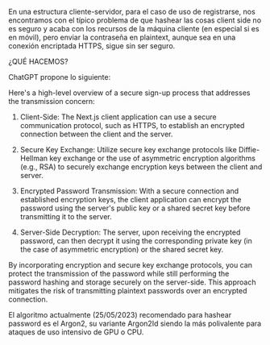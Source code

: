 
En una estructura cliente-servidor, para el caso de uso de registrarse, nos encontramos con el típico problema de que hashear las cosas client side no es seguro y acaba con los recursos de la máquina cliente (en especial si es en móvil), pero enviar la contraseña en plaintext, aunque sea en una conexión encriptada HTTPS, sigue sin ser seguro.

¿QUÉ HACEMOS?

ChatGPT propone lo siguiente:

Here's a high-level overview of a secure sign-up process that addresses the transmission concern:

1.  Client-Side: The Next.js client application can use a secure communication protocol, such as HTTPS, to establish an encrypted connection between the client and the server.
    
2.  Secure Key Exchange: Utilize secure key exchange protocols like Diffie-Hellman key exchange or the use of asymmetric encryption algorithms (e.g., RSA) to securely exchange encryption keys between the client and server.
    
3.  Encrypted Password Transmission: With a secure connection and established encryption keys, the client application can encrypt the password using the server's public key or a shared secret key before transmitting it to the server.
    
4.  Server-Side Decryption: The server, upon receiving the encrypted password, can then decrypt it using the corresponding private key (in the case of asymmetric encryption) or the shared secret key.
    

By incorporating encryption and secure key exchange protocols, you can protect the transmission of the password while still performing the password hashing and storage securely on the server-side. This approach mitigates the risk of transmitting plaintext passwords over an encrypted connection.

El algoritmo actualmente (25/05/2023) recomendado para hashear password es el Argon2, su variante Argon2Id siendo la más polivalente para ataques de uso intensivo de GPU o CPU.


